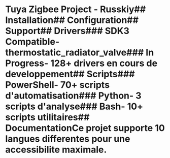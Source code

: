 # Tuya Zigbee Project - Russkiy## Installation## Configuration## Support## Drivers### SDK3 Compatible- thermostatic_radiator_valve### In Progress- 128+ drivers en cours de developpement## Scripts### PowerShell- 70+ scripts d'automatisation### Python- 3 scripts d'analyse### Bash- 10+ scripts utilitaires## DocumentationCe projet supporte 10 langues differentes pour une accessibilite maximale.